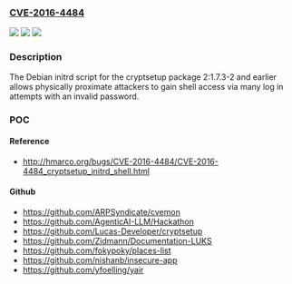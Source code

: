 ### [CVE-2016-4484](https://cve.mitre.org/cgi-bin/cvename.cgi?name=CVE-2016-4484)
![](https://img.shields.io/static/v1?label=Product&message=n%2Fa&color=blue)
![](https://img.shields.io/static/v1?label=Version&message=n%2Fa%20&color=brightgreen)
![](https://img.shields.io/static/v1?label=Vulnerability&message=n%2Fa&color=brightgreen)

### Description

The Debian initrd script for the cryptsetup package 2:1.7.3-2 and earlier allows physically proximate attackers to gain shell access via many log in attempts with an invalid password.

### POC

#### Reference
- http://hmarco.org/bugs/CVE-2016-4484/CVE-2016-4484_cryptsetup_initrd_shell.html

#### Github
- https://github.com/ARPSyndicate/cvemon
- https://github.com/AgenticAI-LLM/Hackathon
- https://github.com/Lucas-Developer/cryptsetup
- https://github.com/Zidmann/Documentation-LUKS
- https://github.com/fokypoky/places-list
- https://github.com/nishanb/insecure-app
- https://github.com/yfoelling/yair


